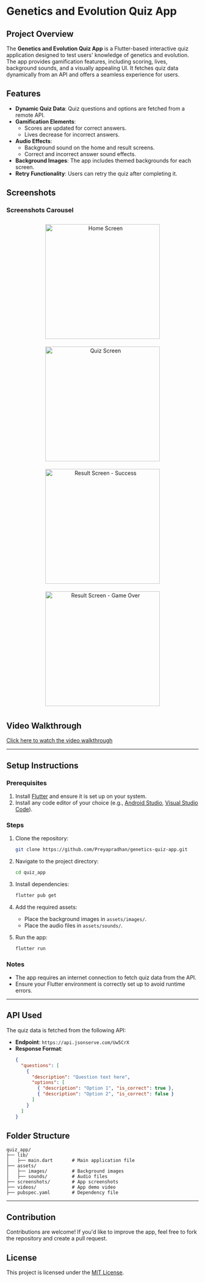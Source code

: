 # Genetics and Evolution Quiz App

## Project Overview
The **Genetics and Evolution Quiz App** is a Flutter-based interactive quiz application designed to test users' knowledge of genetics and evolution. The app provides gamification features, including scoring, lives, background sounds, and a visually appealing UI. It fetches quiz data dynamically from an API and offers a seamless experience for users.

## Features
- **Dynamic Quiz Data**: Quiz questions and options are fetched from a remote API.
- **Gamification Elements**:
  - Scores are updated for correct answers.
  - Lives decrease for incorrect answers.
- **Audio Effects**:
  - Background sound on the home and result screens.
  - Correct and incorrect answer sound effects.
- **Background Images**: The app includes themed backgrounds for each screen.
- **Retry Functionality**: Users can retry the quiz after completing it.

## Screenshots
### Screenshots Carousel
<div align="center">

<img src="homescreen.jpg" alt="Home Screen" width="300" style="margin: 10px;">
<img src="quizscreen.jpg" alt="Quiz Screen" width="300" style="margin: 10px;">
<img src="result_success.jpg" alt="Result Screen - Success" width="300" style="margin: 10px;">
<img src="result_gameover.jpg" alt="Result Screen - Game Over" width="300" style="margin: 10px;">

</div>

## Video Walkthrough
[Click here to watch the video walkthrough](videos/app_demo.mp4)

---

## Setup Instructions

### Prerequisites
1. Install [Flutter](https://flutter.dev/docs/get-started/install) and ensure it is set up on your system.
2. Install any code editor of your choice (e.g., [Android Studio](https://developer.android.com/studio), [Visual Studio Code](https://code.visualstudio.com/)).

### Steps
1. Clone the repository:
   ```bash
   git clone https://github.com/Preyapradhan/genetics-quiz-app.git
   ```

2. Navigate to the project directory:
   ```bash
   cd quiz_app
   ```

3. Install dependencies:
   ```bash
   flutter pub get
   ```

4. Add the required assets:
   - Place the background images in `assets/images/`.
   - Place the audio files in `assets/sounds/`.

5. Run the app:
   ```bash
   flutter run
   ```

### Notes
- The app requires an internet connection to fetch quiz data from the API.
- Ensure your Flutter environment is correctly set up to avoid runtime errors.

---

## API Used
The quiz data is fetched from the following API:
- **Endpoint**: `https://api.jsonserve.com/Uw5CrX`
- **Response Format**:
  ```json
  {
    "questions": [
      {
        "description": "Question text here",
        "options": [
          { "description": "Option 1", "is_correct": true },
          { "description": "Option 2", "is_correct": false }
        ]
      }
    ]
  }
  ```

## Folder Structure
```
quiz_app/
├── lib/
│   ├── main.dart       # Main application file
├── assets/
│   ├── images/         # Background images
│   ├── sounds/         # Audio files
├── screenshots/        # App screenshots
├── videos/             # App demo video
├── pubspec.yaml        # Dependency file
```

---

## Contribution
Contributions are welcome! If you'd like to improve the app, feel free to fork the repository and create a pull request.

## License
This project is licensed under the [MIT License](LICENSE).

